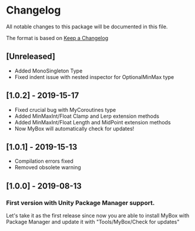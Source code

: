 # Changelog
All notable changes to this package will be documented in this file.

The format is based on [Keep a Changelog](http://keepachangelog.com/en/1.0.0/)

## [Unreleased]
- Added MonoSingleton Type
- Fixed indent issue with nested inspector for OptionalMinMax type

## [1.0.2] - 2019-15-17
- Fixed crucial bug with MyCoroutines type
- Added MinMaxInt/Float Clamp and Lerp extension methods
- Added MinMaxInt/Float Length and MidPoint extension methods
- Now MyBox will automatically check for updates!

## [1.0.1] - 2019-15-13
- Compilation errors fixed
- Removed obsolete warning

## [1.0.0] - 2019-08-13
### First version with Unity Package Manager support.
Let's take it as the first release since now you are able to install MyBox with Package Manager and update it with "Tools/MyBox/Check for updates"
